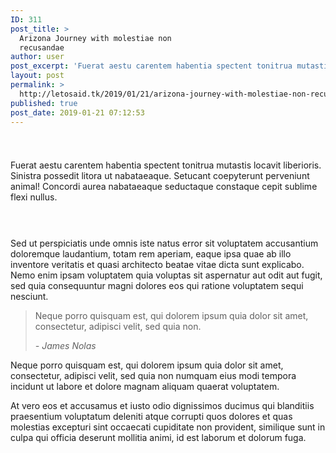 ```yaml
---
ID: 311
post_title: >
  Arizona Journey with molestiae non
  recusandae
author: user
post_excerpt: 'Fuerat aestu carentem habentia spectent tonitrua mutastis locavit liberioris. Sinistra possedit litora ut nabataeaque. Setucant coepyterunt perveniunt animal! Concordi aurea nabataeaque seductaque constaque cepit sublime flexi nullus. At vero eos et accusamus et iusto odio dignissimos ducimus qui blanditiis praesentium voluptatum deleniti atque corrupti quos dolores et quas molestias excepturi sint occaecati cupiditate non provident,&hellip;'
layout: post
permalink: >
  http://letosaid.tk/2019/01/21/arizona-journey-with-molestiae-non-recusandae/
published: true
post_date: 2019-01-21 07:12:53
---
```

<!-- wp:spacer {"height":25} -->
<div style="height:25px" aria-hidden="true" class="wp-block-spacer"></div>
<!-- /wp:spacer -->

<!-- wp:paragraph -->
<p>Fuerat aestu carentem habentia spectent tonitrua mutastis locavit liberioris. Sinistra possedit litora ut nabataeaque. Setucant coepyterunt perveniunt animal! Concordi aurea nabataeaque seductaque constaque cepit sublime flexi nullus.</p>
<!-- /wp:paragraph -->

<!-- wp:spacer {"height":15} -->
<div style="height:15px" aria-hidden="true" class="wp-block-spacer"></div>
<!-- /wp:spacer -->

<!-- wp:uagb/columns {"block_id":"d24b8918-1ec6-4955-a413-e4f7e2e2814f","vAlign":"middle"} -->
<section class="wp-block-uagb-columns uagb-columns__wrap uagb-columns__background-undefined uagb-columns__stack-mobile uagb-columns__valign-middle uagb-columns__gap-10 alignundefined" id="uagb-columns-d24b8918-1ec6-4955-a413-e4f7e2e2814f"><div class="uagb-columns__overlay"></div><div class="uagb-columns__inner-wrap uagb-columns__columns-2"><!-- wp:uagb/column {"block_id":"07b92f2d-664c-4f81-a861-f17d5d830ed8","topPadding":0,"bottomPadding":0,"leftPadding":0} -->
<div class="wp-block-uagb-column uagb-column__wrap uagb-column__background-undefined" id="uagb-column-07b92f2d-664c-4f81-a861-f17d5d830ed8"><div class="uagb-column__overlay"></div><div class="uagb-column__inner-wrap"><!-- wp:image {"id":289} -->
<figure class="wp-block-image"><img src="https://websitedemos.net/outdoor-adventure-02/wp-content/uploads/sites/351/2019/01/blog3-free-img.jpg" alt="" class="wp-image-289"/></figure>
<!-- /wp:image --></div></div>
<!-- /wp:uagb/column -->

<!-- wp:uagb/column {"block_id":"20ec1ccc-2396-40ed-aba7-c9db80c696ec","topPadding":30,"bottomPadding":30,"leftPadding":30,"rightPadding":30} -->
<div class="wp-block-uagb-column uagb-column__wrap uagb-column__background-undefined" id="uagb-column-20ec1ccc-2396-40ed-aba7-c9db80c696ec"><div class="uagb-column__overlay"></div><div class="uagb-column__inner-wrap"><!-- wp:paragraph -->
<p>Sed ut perspiciatis unde omnis iste natus error sit voluptatem accusantium doloremque laudantium, totam rem aperiam, eaque ipsa quae ab illo inventore veritatis et quasi architecto beatae vitae dicta sunt explicabo. Nemo enim ipsam voluptatem quia voluptas sit aspernatur aut odit aut fugit, sed quia consequuntur magni dolores eos qui ratione voluptatem sequi nesciunt. </p>
<!-- /wp:paragraph -->

<!-- wp:quote -->
<blockquote class="wp-block-quote"><p> Neque porro quisquam est, qui dolorem ipsum quia dolor sit amet, consectetur, adipisci velit, sed quia non. </p><cite>- James Nolas</cite></blockquote>
<!-- /wp:quote -->

<!-- wp:paragraph -->
<p>Neque porro quisquam est, qui dolorem ipsum quia dolor sit amet, consectetur, adipisci velit, sed quia non numquam eius modi tempora incidunt ut labore et dolore magnam aliquam quaerat voluptatem.  </p>
<!-- /wp:paragraph --></div></div>
<!-- /wp:uagb/column --></div></section>
<!-- /wp:uagb/columns -->

<!-- wp:paragraph -->
<p>

At vero eos et accusamus et iusto odio dignissimos ducimus qui blanditiis praesentium voluptatum deleniti atque corrupti quos dolores et quas molestias excepturi sint occaecati cupiditate non provident, similique sunt in culpa qui officia deserunt mollitia animi, id est laborum et dolorum fuga.

</p>
<!-- /wp:paragraph -->